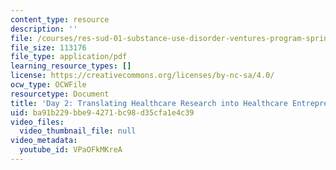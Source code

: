 ```yaml
---
content_type: resource
description: ''
file: /courses/res-sud-01-substance-use-disorder-ventures-program-spring-2025/VPaOFkMKreA_transcript.pdf
file_size: 113176
file_type: application/pdf
learning_resource_types: []
license: https://creativecommons.org/licenses/by-nc-sa/4.0/
ocw_type: OCWFile
resourcetype: Document
title: 'Day 2: Translating Healthcare Research into Healthcare Entrepreneurship transcript'
uid: ba91b229-bbe9-4271-bc98-d35cfa1e4c39
video_files:
  video_thumbnail_file: null
video_metadata:
  youtube_id: VPaOFkMKreA
---
```

